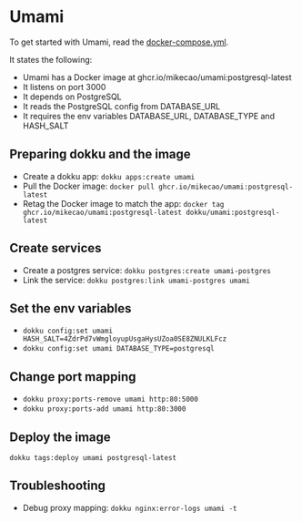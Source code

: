 # Umami

To get started with Umami, read the
[docker-compose.yml](https://github.com/mikecao/umami/blob/master/docker-compose.yml).

It states the following:

* Umami has a Docker image at ghcr.io/mikecao/umami:postgresql-latest
* It listens on port 3000
* It depends on PostgreSQL
* It reads the PostgreSQL config from DATABASE_URL
* It requires the env variables DATABASE_URL, DATABASE_TYPE and HASH_SALT

## Preparing dokku and the image

* Create a dokku app: `dokku apps:create umami`
* Pull the Docker image: `docker pull ghcr.io/mikecao/umami:postgresql-latest`
* Retag the Docker image to match the app: `docker tag ghcr.io/mikecao/umami:postgresql-latest dokku/umami:postgresql-latest`

## Create services

* Create a postgres service: `dokku postgres:create umami-postgres`
* Link the service: `dokku postgres:link umami-postgres umami`

## Set the env variables

* `dokku config:set umami HASH_SALT=4ZdrPd7vWmgloyupUsgaHysUZoa0SE8ZNULKLFcz`
* `dokku config:set umami DATABASE_TYPE=postgresql`

## Change port mapping

* `dokku proxy:ports-remove umami http:80:5000`
* `dokku proxy:ports-add umami http:80:3000`

## Deploy the image

`dokku tags:deploy umami postgresql-latest`

## Troubleshooting

* Debug proxy mapping: `dokku nginx:error-logs umami -t`
